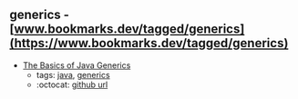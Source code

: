 generics - [www.bookmarks.dev/tagged/generics](https://www.bookmarks.dev/tagged/generics)
---
* [The Basics of Java Generics](https://www.baeldung.com/java-generics)
    * tags: [java](../tagged/java.md), [generics](../tagged/generics.md)
    * :octocat: [github url](https://github.com/eugenp/tutorials/tree/master/core-java-lang-syntax)
